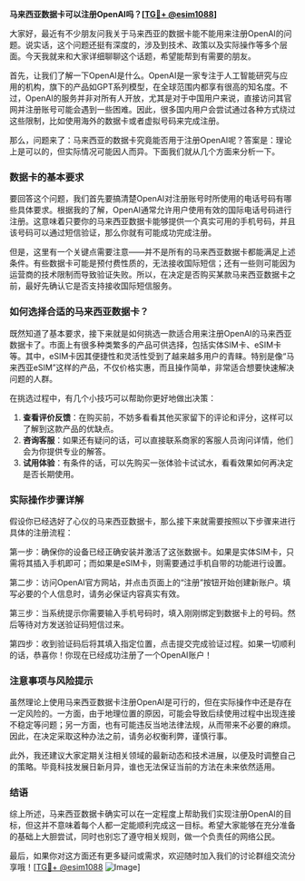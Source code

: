 **马来西亚数据卡可以注册OpenAI吗？[[TG💪+ @esim1088](https://t.me/s/esim1088)]**

大家好，最近有不少朋友问我关于马来西亚的数据卡能不能用来注册OpenAI的问题。说实话，这个问题还挺有深度的，涉及到技术、政策以及实际操作等多个层面。今天我就来和大家详细聊聊这个话题，希望能帮到有需要的朋友。

首先，让我们了解一下OpenAI是什么。OpenAI是一家专注于人工智能研究与应用的机构，旗下的产品如GPT系列模型，在全球范围内都享有很高的知名度。不过，OpenAI的服务并非对所有人开放，尤其是对于中国用户来说，直接访问其官网并注册账号可能会遇到一些困难。因此，很多国内用户会尝试通过各种方式绕过这些限制，比如使用海外的数据卡或者虚拟号码来完成注册。

那么，问题来了：马来西亚的数据卡究竟能否用于注册OpenAI呢？答案是：理论上是可以的，但实际情况可能因人而异。下面我们就从几个方面来分析一下。

### 数据卡的基本要求

要回答这个问题，我们首先要搞清楚OpenAI对注册账号时所使用的电话号码有哪些具体要求。根据我的了解，OpenAI通常允许用户使用有效的国际电话号码进行注册。这意味着只要你的马来西亚数据卡能够提供一个真实可用的手机号码，并且该号码可以通过短信验证，那么你就有可能成功完成注册。

但是，这里有一个关键点需要注意——并不是所有的马来西亚数据卡都能满足上述条件。有些数据卡可能是预付费性质的，无法接收国际短信；还有一些则可能因为运营商的技术限制而导致验证失败。所以，在决定是否购买某款马来西亚数据卡之前，最好先确认它是否支持接收国际短信服务。

### 如何选择合适的马来西亚数据卡？

既然知道了基本要求，接下来就是如何挑选一款适合用来注册OpenAI的马来西亚数据卡了。市面上有很多种类繁多的产品可供选择，包括实体SIM卡、eSIM卡等。其中，eSIM卡因其便捷性和灵活性受到了越来越多用户的青睐。特别是像“马来西亚eSIM”这样的产品，不仅价格实惠，而且操作简单，非常适合想要快速解决问题的人群。

在挑选过程中，有几个小技巧可以帮助你更好地做出决策：
1. **查看评价反馈**：在购买前，不妨多看看其他买家留下的评论和评分，这样可以了解到这款产品的优缺点。
2. **咨询客服**：如果还有疑问的话，可以直接联系商家的客服人员询问详情，他们会为你提供专业的解答。
3. **试用体验**：有条件的话，可以先购买一张体验卡试试水，看看效果如何再决定是否长期使用。

### 实际操作步骤详解

假设你已经选好了心仪的马来西亚数据卡，那么接下来就需要按照以下步骤来进行具体的注册流程：

第一步：确保你的设备已经正确安装并激活了这张数据卡。如果是实体SIM卡，只需将其插入手机即可；而如果是eSIM卡，则需要通过手机自带的功能进行设置。

第二步：访问OpenAI官方网站，并点击页面上的“注册”按钮开始创建新账户。填写必要的个人信息时，请务必保证内容真实有效。

第三步：当系统提示你需要输入手机号码时，填入刚刚绑定到数据卡上的号码。然后等待对方发送验证码短信过来。

第四步：收到验证码后将其填入指定位置，点击提交完成验证过程。如果一切顺利的话，恭喜你！你现在已经成功注册了一个OpenAI账户！

### 注意事项与风险提示

虽然理论上使用马来西亚数据卡注册OpenAI是可行的，但在实际操作中还是存在一定风险的。一方面，由于地理位置的原因，可能会导致后续使用过程中出现连接不稳定等问题；另一方面，也有可能违反当地法律法规，从而带来不必要的麻烦。因此，在决定采取这种办法之前，请务必权衡利弊，谨慎行事。

此外，我还建议大家定期关注相关领域的最新动态和技术进展，以便及时调整自己的策略。毕竟科技发展日新月异，谁也无法保证当前的方法在未来依然适用。

### 结语

综上所述，马来西亚数据卡确实可以在一定程度上帮助我们实现注册OpenAI的目标，但这并不意味着每个人都一定能顺利完成这一目标。希望大家能够在充分准备的基础上大胆尝试，同时也别忘了遵守相关规则，做一个负责任的网络公民。

最后，如果你对这方面还有更多疑问或需求，欢迎随时加入我们的讨论群组交流分享哦！[[TG💪+ @esim1088](https://t.me/s/esim1088) ![Image](https://i.postimg.cc/4NQfJmqS/Snipaste-2025-05-13-00-14-12.png)]